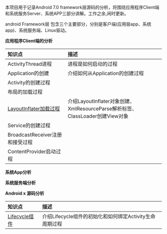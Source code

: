 
本项目用于记录Android 7.0 framework层源码的分析，将围绕应用程序Client端和系统服务Server、系统APP三部分讲解。工作之余,闲时更新。

android Framework层 包含三个主要部分，分别是客户端(应用层app、系统app)、系统服务端、Linux驱动。

**应用程序Client端的分析**

| 知识点 | 描述 |
| :---| :--- |
| ActivityThread进程 | 进程是如何启动的过程 |
| Application的创建 | 介绍如何从Application的创建过程 |
| Activity的创建过程 | |
| 布局的加载过程| |
| [LayoutInflater加载过程](https://github.com/13767004362/Analysis-AndroidFramewok/blob/master/document/LayoutInflater%E5%8A%A0%E8%BD%BD%E8%BF%87%E7%A8%8B.md)| 介绍LayoutInflater对象创建、XmlResourceParse解析标签、ClassLoader创建View对象|
| Service的创建过程| |
| BroadcastReceiver注册和接受过程| |
| ContentProvider启动过程| |


**系统App分析**


**系统服务端分析**






**Android x 源码分析**

| 知识点 | 描述 |
| :---  | :---|
| [Lifecycle组件](https://github.com/13767004362/Analysis-AndroidFramewok/blob/master/document/Lifecycle%E5%88%86%E6%9E%90/Lifecycle%E5%88%86%E6%9E%90.md) |介绍Lifecycle组件的初始化和如何绑定Activity生命周期过程  |

